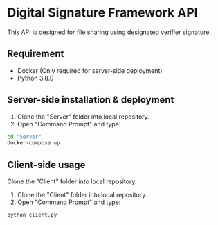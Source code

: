 # Digital Signature Framework API

This API is designed for file sharing using designated verifier signature.

## Requirement
- Docker (Only required for server-side deployment)
- Python 3.8.0

## Server-side installation & deployment
1. Clone the "Server" folder into local repository.
2. Open "Command Prompt" and type:
```bash
cd "Server"
docker-compose up
```

## Client-side usage
Clone the "Client" folder into local repository.
1. Clone the "Client" folder into local repository.
2. Open "Command Prompt" and type:
```python
python client.py
```

